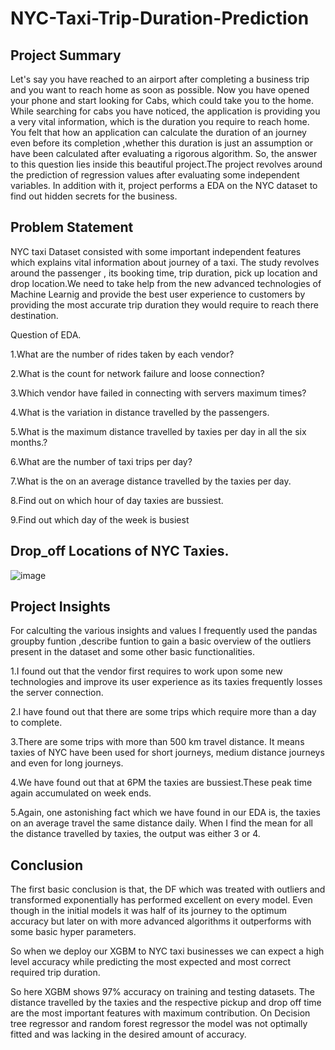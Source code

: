 # NYC-Taxi-Trip-Duration-Prediction

## Project Summary

Let's say you have reached to an airport after completing a business trip and you want to reach home as soon as possible. Now you have opened your phone and start looking for Cabs, which could take you to the home. While searching for cabs you have noticed, the application is providing you a very vital information, which is the duration you require to reach home. You felt that how an application can calculate the duration of an journey even before its completion ,whether this duration is just an assumption or have been calculated after evaluating a rigorous algorithm.
So, the answer to this question lies inside this beautiful project.The project revolves around the prediction of regression values after evaluating some independent variables. In addition with it, project performs a EDA on the NYC dataset to find out hidden secrets for the business.

## Problem Statement
NYC taxi Dataset consisted with some important independent features which explains vital information about journey of a taxi. The study revolves around the passenger , its booking time, trip duration, pick up location and drop location.We need to take help from the new advanced technologies of Machine Learnig and provide the best user experience to customers by providing the most accurate trip duration they would require to reach there destination.

Question of EDA.

1.What are the number of rides taken by each vendor?

2.What is the count for network failure and loose connection?

3.Which vendor have failed in connecting with servers maximum times?

4.What is the variation in distance travelled by the passengers.

5.What is the maximum distance travelled by taxies per day in all the six months.?

6.What are the number of taxi trips per day?

7.What is the on an average distance travelled by the taxies per day.

8.Find out on which hour of day taxies are bussiest.

9.Find out which day of the week is busiest

## Drop_off Locations of NYC Taxies.

![image](https://user-images.githubusercontent.com/122529968/230848901-bb9000e5-2722-4e16-90ea-465c9ddb8162.png)


## Project Insights

For calculting the various insights and values I frequently used the pandas groupby funtion ,describe funtion to gain a basic overview of the outliers present in the dataset and some other basic functionalities.

1.I found out that the vendor first requires to work upon some new technologies and improve its user experience as its taxies frequently losses the server connection.

2.I have found out that there are some trips which require more than a day to complete.

3.There are some trips with more than 500 km travel distance. It means taxies of NYC have been used for short journeys, medium distance journeys and even for long journeys.

4.We have found out that at 6PM the taxies are bussiest.These peak time again accumulated on week ends.

5.Again, one astonishing fact which we have found in our EDA is, the taxies on an average travel the same distance daily. When I find the mean for all the distance travelled by taxies, the output was either 3 or 4.

## Conclusion

The first basic conclusion is that, the DF which was treated with outliers and transformed exponentially has performed excellent on every model. Even though in the initial models it was half of its journey to the optimum accuracy but later on with more advanced algorithms it outperforms with some basic hyper parameters.

So when we deploy our XGBM to NYC taxi businesses we can expect a high level accuracy while predicting the most expected and most correct required trip duration.

So here XGBM shows 97% accuracy on training and testing datasets.
The distance travelled by the taxies and the respective pickup and drop off time are the most important features with maximum contribution.
On Decision tree regressor and random forest regressor the model was not optimally fitted and was lacking in the desired amount of accuracy.
